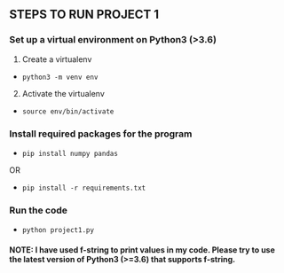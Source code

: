 ## STEPS TO RUN PROJECT 1

### Set up a virtual environment on Python3 (>3.6)
1. Create a virtualenv
- `python3 -m venv env`

2. Activate the virtualenv
- `source env/bin/activate`


### Install required packages for the program
- `pip install numpy pandas`

OR

- `pip install -r requirements.txt`


### Run the code

- `python project1.py`


#### NOTE: I have used f-string to print values in my code. Please try to use the latest version of Python3 (>=3.6) that supports f-string.
